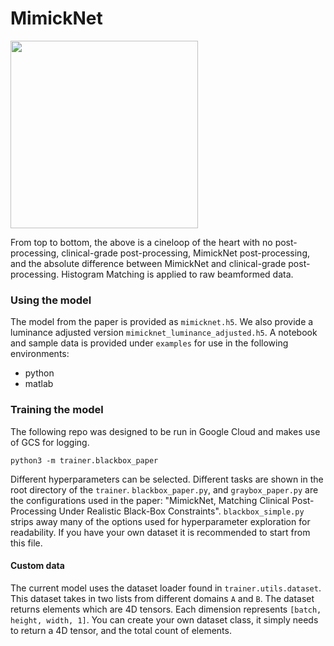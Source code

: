 # MimickNet
<img src="./examples/cardiac_cineloop.gif" width="300">

From top to bottom, the above is a cineloop of the heart with no post-processing, clinical-grade post-processing, MimickNet post-processing, and the absolute difference between MimickNet and clinical-grade post-processing. Histogram Matching is applied to raw beamformed data.

### Using the model
The model from the paper is provided as `mimicknet.h5`. We also provide a luminance adjusted version `mimicknet_luminance_adjusted.h5`.
A notebook and sample data is provided under `examples` for use in the following environments:
 - python
 - matlab

### Training the model
The following repo was designed to be run in Google Cloud and makes use of GCS for logging.
```
python3 -m trainer.blackbox_paper
```
Different hyperparameters can be selected. Different tasks are shown in the root directory of the `trainer`. `blackbox_paper.py`, and `graybox_paper.py` are the configurations used in the paper: "MimickNet, Matching Clinical Post-Processing Under Realistic Black-Box Constraints". `blackbox_simple.py` strips away many of the options used for hyperparameter exploration for readability. If you have your own dataset it is recommended to start from this file.

#### Custom data
The current model uses the dataset loader found in `trainer.utils.dataset`. This dataset takes in two lists from different domains `A` and `B`. The dataset returns elements which are 4D tensors. Each dimension represents `[batch, height, width, 1]`. You can create your own dataset class, it simply needs to return a 4D tensor, and the total count of elements.